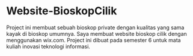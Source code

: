 # Website-BioskopCilik
Project ini membuat sebuah bioskop private dengan kualitas yang sama kayak di bioskop umumnya. Saya membuat website bioskop cilik dengan menggunakan wix.com. Project ini dibuat pada semester 6 untuk mata kuliah inovasi teknologi informasi. 
